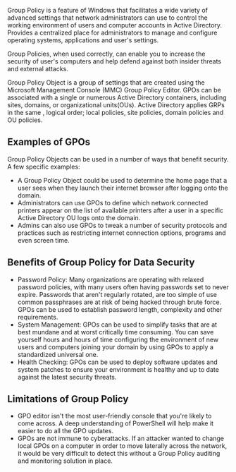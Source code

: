 Group Policy is a feature of Windows that facilitates a wide variety of advanced settings that network administrators can use to control the working environment of users and computer accounts in Active Directory. Provides a centralized place for administrators to manage and configure operating systems, applications and user's settings. 

Group Policies, when used correctly, can enable you to increase the security of user's computers and help defend against both insider threats and external attacks.

Group Policy Object is a group of settings that are created using the Microsoft Management Console (MMC) Group Policy Editor. GPOs can be associated with a single or numerous Active Directory containers, including sites, domains, or organizational units(OUs). Active Directory applies GRPs in the same , logical order; local policies, site policies, domain policies and OU policies. 

## Examples of GPOs

Group Policy Objects can be used in a number of ways that benefit security. A few specific examples: 
* A Group Policy Object could be used to determine the home page that a user sees when they launch their internet browser after logging onto the domain. 
* Administrators can use GPOs to define which network connected printers appear on the list of available printers after a user in a specific Active Directory OU logs onto the domain. 
* Admins can also use GPOs to tweak a number of security protocols and practices such as restricting internet connection options, programs and even screen time.

## Benefits of Group Policy for Data Security

* Password Policy: Many organizations are operating with relaxed password policies, with many users often having passwords set to never expire. Passwords that aren't regularly rotated, are too simple of use common passphrases are at risk of being hacked through brute force. GPOs can be used to establish password length, complexity and other requirements. 
* System Management: GPOs can be used to simplify tasks that are at best mundane and at worst critically time consuming. You can save yourself hours and hours of time configuring the environment of new users and computers joining your domain by using GPOs to apply a standardized universal one.
* Health Checking: GPOs can be used to deploy software updates and system patches to ensure your environment is healthy and up to date against the latest security threats.

## Limitations of Group Policy

* GPO editor isn't the most user-friendly console that you're likely to come across. A deep understanding of PowerShell will help make it easier to do all the GPO updates.
* GPOs are not immune to cyberattacks. If an attacker wanted to change local GPOs on a computer in order to move laterally across the network, it would be very difficult to detect this without a Group Policy auditing and monitoring solution in place.